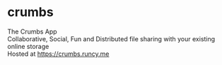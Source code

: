 # crumbs
The Crumbs App
<br/>
Collaborative, Social, Fun and Distributed file sharing with your existing online storage
<br/>
Hosted at https://crumbs.runcy.me <br/>

